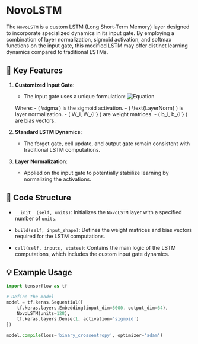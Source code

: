 # NovoLSTM

The `NovoLSTM` is a custom LSTM (Long Short-Term Memory) layer designed to incorporate specialized dynamics in its input gate. By employing a combination of layer normalization, sigmoid activation, and softmax functions on the input gate, this modified LSTM may offer distinct learning dynamics compared to traditional LSTMs.

## 🔑 **Key Features**

1. **Customized Input Gate**: 
    - The input gate uses a unique formulation:
    ![Equation]([URL_TO_THE_IMAGE](https://latex.codecogs.com/svg.image?&space;i_t=\text{LayerNorm}(\sigma(W_i\cdot[h_{t-1},x_t]&plus;b_i))\times\text{softmax}(W_{i'}\cdot[h_{t-1},x_t]&plusb_{i'})))

    Where:
        - \( \sigma \) is the sigmoid activation.
        - \( \text{LayerNorm} \) is layer normalization.
        - \( W_i, W_{i'} \) are weight matrices.
        - \( b_i, b_{i'} \) are bias vectors.

2. **Standard LSTM Dynamics**: 
    - The forget gate, cell update, and output gate remain consistent with traditional LSTM computations.

3. **Layer Normalization**: 
    - Applied on the input gate to potentially stabilize learning by normalizing the activations.

## 📁 **Code Structure**

- `__init__(self, units)`: Initializes the `NovoLSTM` layer with a specified number of `units`.

- `build(self, input_shape)`: Defines the weight matrices and bias vectors required for the LSTM computations.

- `call(self, inputs, states)`: Contains the main logic of the LSTM computations, which includes the custom input gate dynamics.

## 💡 **Example Usage**

```python
import tensorflow as tf

# Define the model
model = tf.keras.Sequential([
    tf.keras.layers.Embedding(input_dim=5000, output_dim=64),
    NovoLSTM(units=128),
    tf.keras.layers.Dense(1, activation='sigmoid')
])

model.compile(loss='binary_crossentropy', optimizer='adam')
